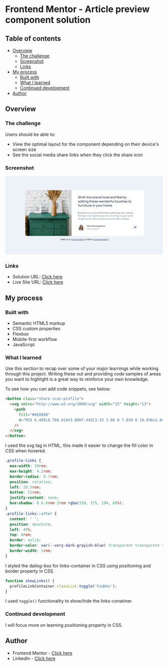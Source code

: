 # Frontend Mentor - Article preview component solution

## Table of contents

- [Overview](#overview)
  - [The challenge](#the-challenge)
  - [Screenshot](#screenshot)
  - [Links](#links)
- [My process](#my-process)
  - [Built with](#built-with)
  - [What I learned](#what-i-learned)
  - [Continued development](#continued-development)
- [Author](#author)

## Overview

### The challenge

Users should be able to:

- View the optimal layout for the component depending on their device's screen size
- See the social media share links when they click the share icon

### Screenshot

![](./images/Frontend-mentor-article-preview-component.jpg)

### Links

- Solution URL: [Click here](https://www.frontendmentor.io/solutions/responsive-page-for-article-preview-component-using-html-css-and-js-BWbbhUMHmD)
- Live Site URL: [Click here](https://subagas.github.io/article-preview-component/)

## My process

### Built with

- Semantic HTML5 markup
- CSS custom properties
- Flexbox
- Mobile-first workflow
- JavaScript

### What I learned

Use this section to recap over some of your major learnings while working through this project. Writing these out and providing code samples of areas you want to highlight is a great way to reinforce your own knowledge.

To see how you can add code snippets, see below:

```html
<button class="share-icon-profile">
  <svg xmlns="http://www.w3.org/2000/svg" width="15" height="13">
    <path
      fill="#6E8098"
      d="M15 6.495L8.766.014V3.88H7.441C3.33 3.88 0 7.039 0 10.936v2.049l.589-.612C2.59 10.294 5.422 9.11 8.39 9.11h.375v3.867L15 6.495z"
    />
  </svg>
</button>
```

I used the svg tag in HTML, this made it easier to change the fill color in CSS when hovered.

```css
.profile-links {
  max-width: 19rem;
  max-height: 4.2rem;
  border-radius: 0.7rem;
  position: relative;
  left: 20.5rem;
  bottom: 11rem;
  justify-content: none;
  box-shadow: 0 0.6rem 2rem rgba(158, 175, 194, 60%);
}
.profile-links::after {
  content: ' ';
  position: absolute;
  left: 45%;
  top: 4rem;
  border: solid;
  border-color: var(--very-dark-grayish-blue) transparent transparent transparent;
  border-width: 1rem;
}
```

I styled the dailog-box for links-container in CSS using positioning and border property in CSS.

```js
function showLinks() {
  profileLinkContainer.classList.toggle('hidden');
}
```

I used `toggle()` functionality to show/hide the links-conatiner.

### Continued development

I will focus more on learning positioning property in CSS.

## Author

- Frontend Mentor - [Click here](https://www.frontendmentor.io/profile/SubagaS)
- LinkedIn - [Click here](https://www.linkedin.com/in/subaga/)
